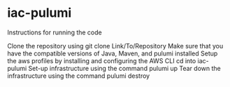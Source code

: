 # iac-pulumi

Instructions for running the code

Clone the repository using git clone Link/To/Repository
Make sure that you have the compatible versions of Java, Maven, and pulumi installed
Setup the aws profiles by installing and configuring the AWS CLI
cd into iac-pulumi
Set-up infrastructure using the command pulumi up
Tear down the infrastructure using the command pulumi destroy